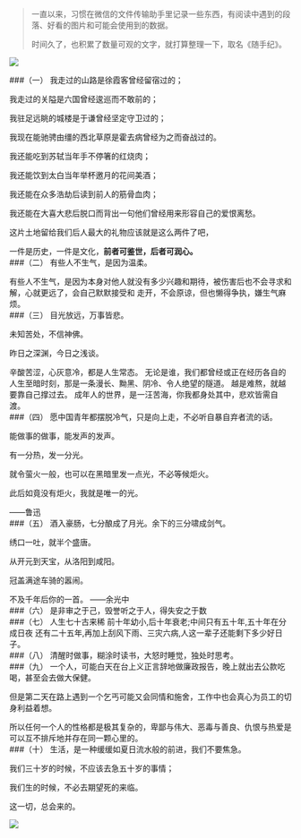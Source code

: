 >一直以来，习惯在微信的文件传输助手里记录一些东西，有阅读中遇到的段落、好看的图片和可能会使用到的数据。
>
>时间久了，也积累了数量可观的文字，就打算整理一下，取名《随手纪》。

![](https://upload-images.jianshu.io/upload_images/6943526-9deb2da881a82f88.jpg?imageMogr2/auto-orient/strip%7CimageView2/2/w/1240)

###（一）
我走过的山路是徐霞客曾经留宿过的；

我走过的关隘是六国曾经逡巡而不敢前的；

我驻足远眺的城楼是于谦曾经坚定守卫过的；

我现在能驰骋由缰的西北草原是霍去病曾经为之而奋战过的。

我还能吃到苏轼当年手不停箸的红烧肉；

我还能饮到太白当年举杯邀月的花间美酒；

我还能在众多浩劫后读到前人的筋骨血肉；

我还能在大喜大悲后脱口而背出一句他们曾经用来形容自己的爱恨离愁。

这片土地留给我们后人最大的礼物应该就是这么两件了吧，

一件是历史，一件是文化，**前者可鉴世，后者可润心。**
<br/>
###（二）
有些人不生气，是因为温柔。

有些人不生气，是因为本身对他人就没有多少兴趣和期待，被伤害后也不会寻求和解，心就更远了，会自己默默接受和
走开，不会原谅，但也懒得争执，嫌生气麻烦。
<br/>
###（三）
目光放远，万事皆悲。

未知苦处，不信神佛。

昨日之深渊，今日之浅谈。

辛酸苦涩，心灰意冷，都是人生常态。 无论是谁，我们都曾经或正在经历各自的人生至暗时刻，那是一条漫长、黝黑、阴冷、令人绝望的隧道。 越是难熬，就越要靠自己撑过去。 成年人的世界，是一汪苦海，你我都身处其中，悲欢皆需自渡。
<br/>
###（四）
愿中国青年都摆脱冷气，只是向上走，不必听自暴自弃者流的话。

能做事的做事，能发声的发声。

有一分热，发一分光。

就令萤火一般，也可以在黑暗里发一点光，不必等候炬火。

此后如竟没有炬火，我就是唯一的光。

——鲁迅
<br/>
###（五）
酒入豪肠，七分酿成了月光。余下的三分啸成剑气。

绣口一吐，就半个盛唐。

从开元到天宝，从洛阳到咸阳。

冠盖满途车骑的嚣闹。

不及千年后你的一首。
——余光中
<br/>
###（六）
是非审之于己，毁誉听之于人，得失安之于数
<br/>
###（七）
人生七十古来稀 前十年幼小,后十年衰老;中间只有五十年,五十年在分成日夜 还有二十五年,再加上刮风下雨、三灾六病,人这一辈子还能剩下多少好日子。
<br/>
###（八）
清醒时做事，糊涂时读书，大怒时睡觉，独处时思考。
<br/>
###（九）
一个人，可能白天在台上义正言辞地做廉政报告，晚上就出去公款吃喝，甚至会去做大保健。

但是第二天在路上遇到一个乞丐可能又会同情和施舍，工作中也会真心为员工的切身利益着想。

所以任何一个人的性格都是极其复杂的，卑鄙与伟大、恶毒与善良、仇恨与热爱是可以互不排斥地并存在同一颗心里的。
<br/>
###（十）
生活，是一种缓缓如夏日流水般的前进，我们不要焦急。

我们三十岁的时候，不应该去急五十岁的事情；

我们生的时候，不必去期望死的来临。

这一切，总会来的。

![](https://upload-images.jianshu.io/upload_images/6943526-faa2b33b39439e03.gif?imageMogr2/auto-orient/strip)
